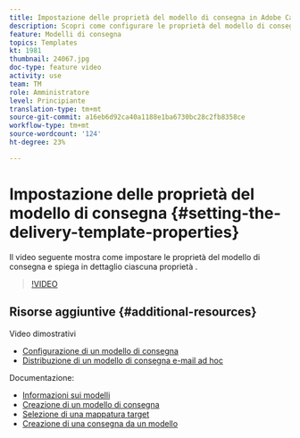 ```yaml
---
title: Impostazione delle proprietà del modello di consegna in Adobe Campaign Classic
description: Scopri come configurare le proprietà del modello di consegna.
feature: Modelli di consegna
topics: Templates
kt: 1981
thumbnail: 24067.jpg
doc-type: feature video
activity: use
team: TM
role: Amministratore
level: Principiante
translation-type: tm+mt
source-git-commit: a16eb6d92ca40a1188e1ba6730bc28c2fb8358ce
workflow-type: tm+mt
source-wordcount: '124'
ht-degree: 23%

---
```



# Impostazione delle proprietà del modello di consegna {#setting-the-delivery-template-properties}

Il video seguente mostra come impostare le proprietà del modello di consegna e spiega in dettaglio ciascuna proprietà .

>[!VIDEO](https://video.tv.adobe.com/v/24067?quality=12)

## Risorse aggiuntive {#additional-resources}

Video dimostrativi

* [Configurazione di un modello di consegna](/help/sending-messages/using-delivery-templates/configuring-a-delivery-template.md)
* [Distribuzione di un modello di consegna e-mail ad hoc](/help/sending-messages/using-delivery-templates/deploying-ad-hoc-email-delivery-template.md)

Documentazione:

* [Informazioni sui modelli](https://docs.campaign.adobe.com/doc/AC/en/DLV_Using_delivery_templates_About_templates.html)
* [Creazione di un modello di consegna](https://docs.campaign.adobe.com/doc/AC/en/DLV_Using_delivery_templates_Creating_a_delivery_template.html)
* [Selezione di una mappatura target](https://docs.campaign.adobe.com/doc/AC/en/DLV_Using_delivery_templates_Selecting_a_target_mapping.html)
* [Creazione di una consegna da un modello](https://docs.campaign.adobe.com/doc/AC/en/DLV_Using_delivery_templates_Creating_a_delivery_from_a_template.html)

